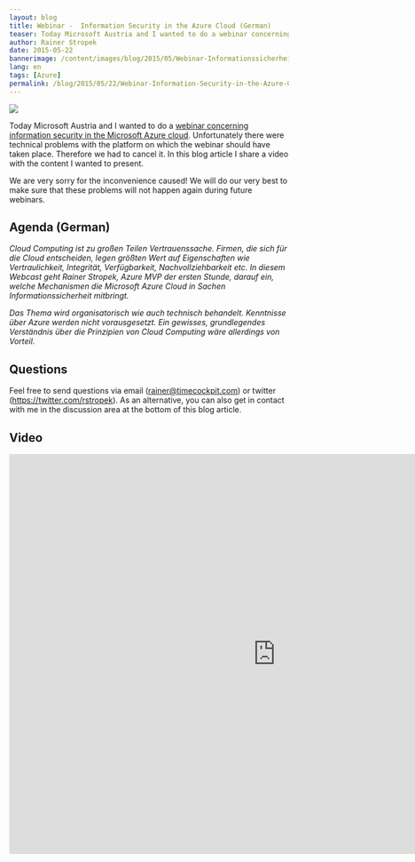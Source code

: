 ```yaml
---
layout: blog
title: Webinar -  Information Security in the Azure Cloud (German)
teaser: Today Microsoft Austria and I wanted to do a webinar concerning information security in the Microsoft Azure cloud. Unfortunately there were technical problems with the platform on which the webinar should have taken place. Therefore we had to cancel it. In this blog article I share a video with the content I wanted to present.
author: Rainer Stropek
date: 2015-05-22
bannerimage: /content/images/blog/2015/05/Webinar-Informationssicherheit-Titel.png
lang: en
tags: [Azure]
permalink: /blog/2015/05/22/Webinar-Information-Security-in-the-Azure-Cloud-German
---
```


<p>
  <img src="{{site.baseurl}}/content/images/blog/2015/05/Webinar-Informationssicherheit-Titel.png" />
</p><p>Today Microsoft Austria and I wanted to do a <a href="https://info.microsoft.com/Webinar-Informationssicherheit-inder-Cloud.html?ls=Display" target="_blank">webinar concerning information security in the Microsoft Azure cloud</a>. Unfortunately there were technical problems with the platform on which the webinar should have taken place. Therefore we had to cancel it. In this blog article I share a video with the content I wanted to present.</p><p class="showcase">We are very sorry for the inconvenience caused! We will do our very best to make sure that these problems will not happen again during future webinars.</p><h2>Agenda (German)</h2><p>
  <em>Cloud Computing ist zu großen Teilen Vertrauenssache. Firmen, die sich für die Cloud entscheiden, legen größten Wert auf Eigenschaften wie Vertraulichkeit, Integrität, Verfügbarkeit, Nachvollziehbarkeit etc. In diesem Webcast geht Rainer Stropek, Azure MVP der ersten Stunde, darauf ein, welche Mechanismen die Microsoft Azure Cloud in Sachen Informationssicherheit mitbringt.</em>
</p><p>
  <em>Das Thema wird organisatorisch wie auch technisch behandelt. Kenntnisse über Azure werden nicht vorausgesetzt. Ein gewisses, grundlegendes Verständnis über die Prinzipien von Cloud Computing wäre allerdings von Vorteil.</em>
</p><h2>Questions</h2><p>Feel free to send questions via email (<a href="mailto:rainer@timecockpit.com">rainer@timecockpit.com</a>) or twitter (<a href="https://twitter.com/rstropek">https://twitter.com/rstropek</a>). As an alternative, you can also get in contact with me in the discussion area at the bottom of this blog article.</p><h2>Video</h2><div class="videoWrapper">
  <iframe width="960" height="720" src="https://www.youtube.com/embed/arWDxiwFISs?rel=0" frameborder="0" allowfullscreen="allowfullscreen"></iframe>
</div>